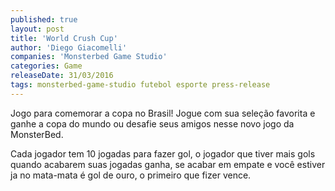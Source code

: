 ```yaml
---
published: true
layout: post
title: 'World Crush Cup'
author: 'Diego Giacomelli'
companies: 'Monsterbed Game Studio'
categories: Game
releaseDate: 31/03/2016
tags: monsterbed-game-studio futebol esporte press-release
---
```

Jogo para comemorar a copa no Brasil!
Jogue com sua seleção favorita e ganhe a copa do mundo ou desafie seus amigos nesse novo jogo da MonsterBed.

Cada jogador tem 10 jogadas para fazer gol, o jogador que tiver mais gols quando acabarem suas jogadas ganha, se acabar em empate e você estiver ja no mata-mata é gol de ouro, o primeiro que fizer vence.